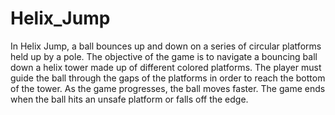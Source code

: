 # Helix_Jump

In Helix Jump, a ball bounces up and down on a series of circular platforms held up by a pole. The objective of the game is to navigate a bouncing ball down a helix tower made up of different colored platforms. The player must guide the ball through the gaps of the platforms in order to reach the bottom of the tower. As the game progresses, the ball moves faster. The game ends when the ball hits an unsafe platform or falls off the edge.
